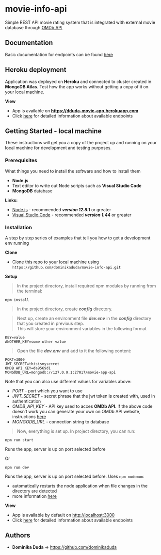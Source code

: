 # movie-info-api

Simple REST API movie rating system that is integrated with external movie database through [OMDb API](http://www.omdbapi.com/)

## Documentation

Basic documentation for endpoints can be found [here](https://app.swaggerhub.com/apis-docs/dudzixxie/Movie-App/1.0.0)

## Heroku deployment

Application was deployed on **Heroku** and connected to cluster created in **MongoDB Atlas**. Test how the app works without getting a copy of it on your local machine.

**View**
* App is available on **<https://dduda-movie-app.herokuapp.com>**
* Click [here](https://app.swaggerhub.com/apis-docs/dudzixxie/Movie-App/1.0.0) for detailed information about available endpoints

## Getting Started - local machine

These instructions will get you a copy of the project up and running on your local machine for development and testing purposes.

### Prerequisites

What things you need to install the software and how to install them

* **Node.js**
* Text editor to write out Node scripts such as **Visual Studio Code**
* **MongoDB** database

**Links:**
* [Node.js](https://nodejs.org/en/) - recommended ***version 12.8.1*** or greater
* [Visual Studio Code](https://code.visualstudio.com/) - recommended ***version 1.44*** or greater

### Installation

A step by step series of examples that tell you how to get a development env running

**Clone**
* Clone this repo to your local machine using `https://github.com/dominikaduda/movie-info-api.git`

**Setup**
> In the project directory, install required npm modules by running from the terminal:

```
npm install
```

> In the project directory, create ***config*** directory.

>Next up, create an environment file ***dev.env*** in the ***config*** directory that you created in previous step.\
This will store your environment variables in the following format
```
KEY=value
ANOTHER_KEY=some other value
```

> Open the file ***dev.env*** and add to it the following content:

```
PORT=3000
JWT_SECRET=thisismysecret
OMDB_API_KEY=da9569d1
MONGODB_URL=mongodb://127.0.0.1:27017/movie-app-api
```
  Note that you can also use different values for variables above:
  * *PORT* - port which you want to use
  * *JWT_SECRET* - secret phrase that the jwt token is created with, used in authentication
  * *OMDB_API_KEY* - API key used to acces **OMDb API**. If the above code doesn’t work you can generate your own on OMDb API website,
instructions [here](http://www.omdbapi.com/apikey.aspx)
  * *MONGODB_URL* - connection string to database

> Now, everything is set up. In project directory, you can run:
```
npm run start
```
Runs the app, server is up on port selected before

Or

```
npm run dev
```
Runs the app, server is up on port selected before.
Uses `npm nodemon`:
  * automatically restarts the node application when file changes in the directory are detected
  * more information [here](https://www.npmjs.com/package/nodemon)

**View**
* App is available by default on <http://localhost:3000>
* Click [here](https://app.swaggerhub.com/apis-docs/dudzixxie/Movie-App/1.0.0) for detailed information about available endpoints

## Authors

* **Dominika Duda** -> <https://github.com/dominikaduda>
